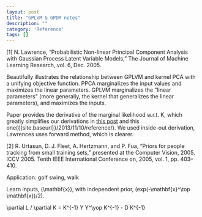 ```yaml
---
layout: post
title: "GPLVM & GPDM notes"
description: ""
category: 'Reference'
tags: []
---
```

[1] N. Lawrence, “Probabilistic Non-linear Principal Component Analysis with Gaussian Process Latent Variable Models,” The Journal of Machine Learning Research, vol. 6, Dec. 2005.

Beautifully illustrates the relationship between GPLVM and kernel PCA with a unifying objective function.  PPCA marginalizes the input values and maximizes the linear parameters.  GPLVM marginalizes the "linear parameters" (more generally, the kernel that generalizes the linear parameters), and maximizes the inputs.

Paper provides the derivative of the marginal likelihood w.r.t. K, which greatly simplifies our derivations in [this post]({{site.baseurl}}/2013/11/25/reference/) and this one({{site.baseurl}}/2013/11/10/reference/).  We used inside-out derivation, Lawrences uses forward method, which is clearer.

[2] R. Urtasun, D. J. Fleet, A. Hertzmann, and P. Fua, “Priors for people tracking from small training sets,” presented at the Computer Vision, 2005. ICCV 2005. Tenth IEEE International Conference on, 2005, vol. 1, pp. 403–410.

Application: golf swing, walk

Learn inputs, \(\mathbf{x}\), with independent prior, \(exp(-\mathbf{x}^\top \mathbf{x})/2\).  

\partial L / \partial K = K^{-1} Y Y^\yop K^{-1} - D K^{-1}
